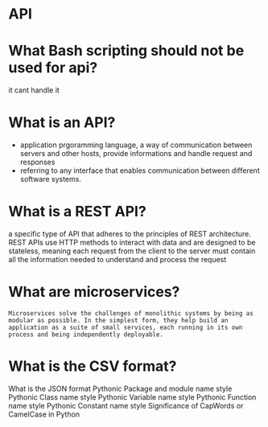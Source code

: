 <h1>API</h1>

# What Bash scripting should not be used for api?

it cant handle it

# What is an API?
* application prgoramming language, a way of communication between servers and other hosts, provide informations
	and handle request and responses
* referring to any interface that enables communication between different software systems.

# What is a REST API?

a specific type of API that adheres to the principles of REST architecture.
REST APIs use HTTP methods to interact with data and are designed to be stateless,
meaning each request from the client to the server must contain all the information needed to understand and process the request


# What are microservices?
	Microservices solve the challenges of monolithic systems by being as modular as possible. In the simplest form, they help build an application as a suite of small services, each running in its own process and being independently deployable.

# What is the CSV format?

What is the JSON format
Pythonic Package and module name style
Pythonic Class name style
Pythonic Variable name style
Pythonic Function name style
Pythonic Constant name style
Significance of CapWords or CamelCase in Python
